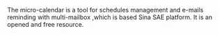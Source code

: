 The micro-calendar is a tool for schedules management and e-mails reminding with multi-mailbox ,which is based Sina SAE platform. It is an opened and free resource.